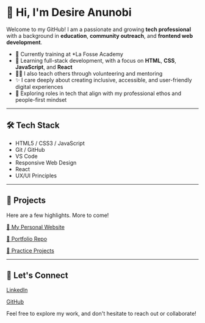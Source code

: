 # :wave: Hi, I'm Desire Anunobi
Welcome to my GitHub! I am a passionate and growing **tech professional** with a background in **education**, **community outreach**, and **frontend web development**.

- :seedling: Currently training at *La Fosse Academy
- :brain: Learning full-stack development, with a focus on **HTML**, **CSS**, **JavaScript**, and **React**
- 👩‍🏫 I also teach others through volunteering and mentoring
- :sparkles: I care deeply about creating inclusive, accessible, and user-friendly digital experiences
- :briefcase: Exploring roles in tech that align with my professional ethos and people-first mindset
---
## 🛠️ Tech Stack
- HTML5 / CSS3 / JavaScript
- Git / GitHub
- VS Code
- Responsive Web Design
- React 
- UX/UI Principles 
---
## :rocket: Projects
Here are a few highlights. More to come!

[:art: My Personal Website](https://desireanunobi.github.io/my-personal-website/)

[:briefcase: Portfolio Repo](https://github.com/desireanunobi/my-personal-website)

[:test_tube: Practice Projects](https://github.com/DesireAnunobi/tech-enthusiasts)

---
## :loudspeaker: Let's Connect
[LinkedIn](https://www.linkedin.com/in/desire-anunobi/)

[GitHub](https://github.com/desireanunobi)

Feel free to explore my work, and don't hesitate to reach out or collaborate!

